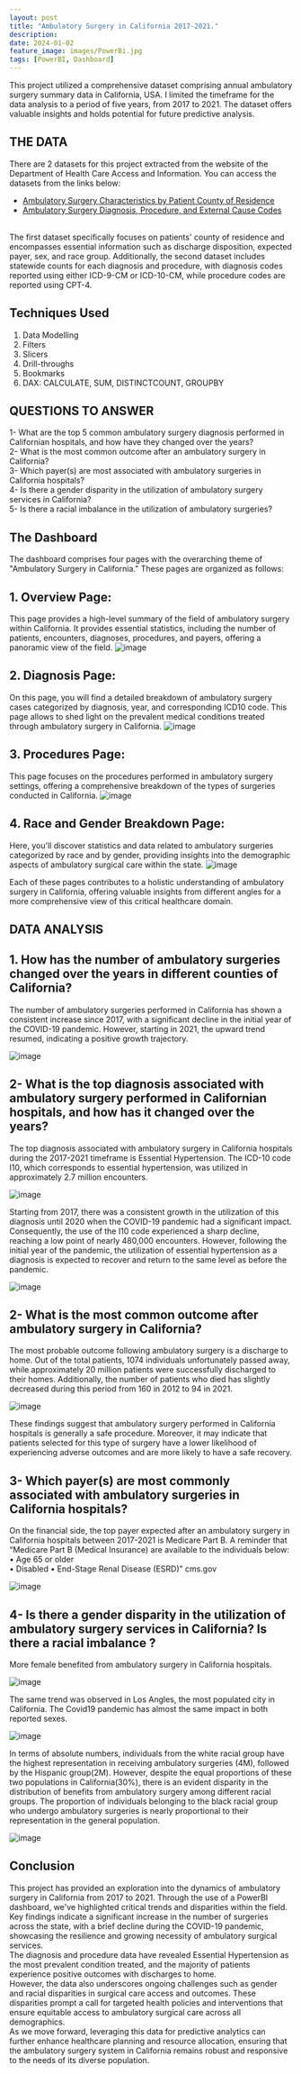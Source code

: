 ```yaml
---
layout: post
title: "Ambulatory Surgery in California 2017-2021."
description:
date: 2024-01-02
feature_image: images/PowerBi.jpg
tags: [PowerBI, Dashboard]
---
```


This project utilized a comprehensive dataset comprising annual ambulatory surgery summary data in California, USA. I limited the timeframe for the data analysis to a period of five years, from 2017 to 2021.
The dataset offers valuable insights and holds potential for future predictive analysis.

<!--more-->

## THE DATA
There are 2 datasets for this project extracted from the website of the Department of Health Care Access and Information. 
You can access the datasets from the links below: 
-	<a href="https://data.chhs.ca.gov/dataset/ambulatory-surgery-characteristics-by-patient-county-of-residence_" target="_blank">Ambulatory Surgery Characteristics by Patient County of Residence</a> <br/>
-	<a href="https://data.chhs.ca.gov/dataset/ambulatory-surgery-diagnosis-procedure-and-external-cause-codes">Ambulatory Surgery Diagnosis, Procedure, and External Cause Codes</a>
 <br/>
The first dataset specifically focuses on patients' county of residence and encompasses essential information such as discharge disposition, expected payer, sex, and race group. Additionally, the second dataset includes statewide counts for each diagnosis and procedure, with diagnosis codes reported using either ICD-9-CM or ICD-10-CM, while procedure codes are reported using CPT-4. 

## Techniques Used 
1. Data Modelling
2. Filters
3. Slicers
4. Drill-throughs
5. Bookmarks
6. DAX: CALCULATE, SUM, DISTINCTCOUNT, GROUPBY


## QUESTIONS TO ANSWER
1-	What are the top 5 common ambulatory surgery diagnosis performed in Californian hospitals, and how have they changed over the years? <br/>
2-	What is the most common outcome after an ambulatory surgery in California? <br/>
3-	Which payer(s) are most associated with ambulatory surgeries in California hospitals? <br/>
4-	Is there a gender disparity in the utilization of ambulatory surgery services in California? <br/>
5-	Is there a racial imbalance in the utilization of ambulatory surgeries? <br/>

## The Dashboard
The dashboard comprises four pages with the overarching theme of "Ambulatory Surgery in California." These pages are organized as follows:

## 1. Overview Page: 
This page provides a high-level summary of the field of ambulatory surgery within California. It provides essential statistics, including the number of patients, encounters, diagnoses, procedures, and payers, offering a panoramic view of the field.
![image](https://github.com/YounesKhamouna/youneskhamouna.github.io/assets/142261924/05f274e3-e03f-4f2d-ab81-7cd51b58911f)

## 2. Diagnosis Page: 
On this page, you will find a detailed breakdown of ambulatory surgery cases categorized by diagnosis, year, and corresponding ICD10 code. This page allows to shed light on the prevalent medical conditions treated through ambulatory surgery in California.
![image](https://github.com/YounesKhamouna/youneskhamouna.github.io/assets/142261924/4eae631e-8266-44b6-9705-772bb4753ed9)

## 3. Procedures Page: 
This page focuses on the procedures performed in ambulatory surgery settings, offering a comprehensive breakdown of the types of surgeries conducted in California.
![image](https://github.com/YounesKhamouna/youneskhamouna.github.io/assets/142261924/db09adbc-922f-4b7e-80e3-49d95e828773)

## 4. Race and Gender Breakdown Page: 
Here, you'll discover statistics and data related to ambulatory surgeries categorized by race and by gender, providing insights into the demographic aspects of ambulatory surgical care within the state.
![image](https://github.com/YounesKhamouna/youneskhamouna.github.io/assets/142261924/04fdb969-7191-41bd-8004-46a946fe53a7)

Each of these pages contributes to a holistic understanding of ambulatory surgery in California, offering valuable insights from different angles for a more comprehensive view of this critical healthcare domain.

## DATA ANALYSIS

## 1.	How has the number of ambulatory surgeries changed over the years in different counties of California?
The number of ambulatory surgeries performed in California has shown a consistent increase since 2017, with a significant decline in the initial year of the COVID-19 pandemic. However, starting in 2021, the upward trend resumed, indicating a positive growth trajectory.

![image](https://github.com/YounesKhamouna/youneskhamouna.github.io/assets/142261924/7cc55597-ea9f-4161-a7be-1c266dbac90c)

## 2-	What is the top diagnosis associated with ambulatory surgery performed in Californian hospitals, and how has it changed over the years?
The top diagnosis associated with ambulatory surgery in California hospitals during the 2017-2021 timeframe is Essential Hypertension.
The ICD-10 code I10, which corresponds to essential hypertension, was utilized in approximately 2.7 million encounters.

![image](https://github.com/YounesKhamouna/youneskhamouna.github.io/assets/142261924/1c814bba-c93b-45bc-b686-8db957d6ac57)

Starting from 2017, there was a consistent growth in the utilization of this diagnosis until 2020 when the COVID-19 pandemic had a significant impact. Consequently, the use of the I10 code experienced a sharp decline, reaching a low point of nearly 480,000 encounters. 
However, following the initial year of the pandemic, the utilization of essential hypertension as a diagnosis is expected to recover and return to the same level as before the pandemic.

![image](https://github.com/YounesKhamouna/youneskhamouna.github.io/assets/142261924/b2e07246-8480-4ce7-9e11-864e6351e9e6)

## 2-	What is the most common outcome after ambulatory surgery in California?
The most probable outcome following ambulatory surgery is a discharge to home. Out of the total patients, 1074 individuals unfortunately passed away, while approximately 20 million patients were successfully discharged to their homes. Additionally, the number of patients who died has slightly decreased during this period from 160 in 2012 to 94 in 2021.

![image](https://github.com/YounesKhamouna/youneskhamouna.github.io/assets/142261924/28cb49ed-2551-4b97-8aab-311f05bcaba2)

These findings suggest that ambulatory surgery performed in California hospitals is generally a safe procedure. Moreover, it may indicate that patients selected for this type of surgery have a lower likelihood of experiencing adverse outcomes and are more likely to have a safe recovery.

## 3-	Which payer(s) are most commonly associated with ambulatory surgeries in California hospitals?
On the financial side, the top payer expected after an ambulatory surgery in California hospitals between 2017-2021 is Medicare Part B. 
A reminder that “Medicare Part B (Medical Insurance) are available to the individuals below:
•	Age 65 or older  
•	Disabled
•	End-Stage Renal Disease (ESRD)” cms.gov

![image](https://github.com/YounesKhamouna/youneskhamouna.github.io/assets/142261924/81fc3a10-8494-477e-bfd5-b52a42a25f8d)

## 4-	Is there a gender disparity in the utilization of ambulatory surgery services in California? Is there a racial imbalance ?

More female benefited from ambulatory surgery in California hospitals.

![image](https://github.com/YounesKhamouna/youneskhamouna.github.io/assets/142261924/faf556dc-f9be-4591-9a32-f58bc37c595e)

The same trend was observed in Los Angles, the most populated city in California. The Covid19 pandemic has almost the same impact in both reported sexes. 

![image](https://github.com/YounesKhamouna/youneskhamouna.github.io/assets/142261924/51e8a5d8-bad4-442a-ad20-f5d9d309fa30)

In terms of absolute numbers, individuals from the white racial group have the highest representation in receiving ambulatory surgeries (4M), followed by the Hispanic group(2M). 
However, despite the equal proportions of these two populations in California(30%), there is an evident disparity in the distribution of benefits from ambulatory surgery among different racial groups. 
The proportion of individuals belonging to the black racial group who undergo ambulatory surgeries is nearly proportional to their representation in the general population.

![image](https://github.com/YounesKhamouna/youneskhamouna.github.io/assets/142261924/16b0da94-3871-497a-a9bf-7341fb134909)

## Conclusion
This project has provided an exploration into the dynamics of ambulatory surgery in California from 2017 to 2021. Through the use of a PowerBI dashboard, we've highlighted critical trends and disparities within the field.<br/>
Key findings indicate a significant increase in the number of surgeries across the state, with a brief decline during the COVID-19 pandemic, showcasing the resilience and growing necessity of ambulatory surgical services.<br/>
The diagnosis and procedure data have revealed Essential Hypertension as the most prevalent condition treated, and the majority of patients experience positive outcomes with discharges to home.<br/>
However, the data also underscores ongoing challenges such as gender and racial disparities in surgical care access and outcomes. These disparities prompt a call for targeted health policies and interventions that ensure equitable access to ambulatory surgical care across all demographics.<br/>
As we move forward, leveraging this data for predictive analytics can further enhance healthcare planning and resource allocation, ensuring that the ambulatory surgery system in California remains robust and responsive to the needs of its diverse population.

